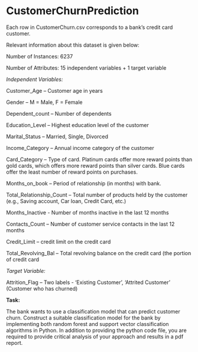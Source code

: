 # CustomerChurnPrediction

Each row in CustomerChurn.csv corresponds to a bank’s credit card customer.

Relevant information about this dataset is given below:

Number of Instances: 6237

Number of Attributes: 15 independent variables + 1 target variable

*Independent Variables:*

Customer_Age – Customer age in years

Gender – M = Male, F = Female

Dependent_count – Number of dependents

Education_Level – Highest education level of the customer

Marital_Status – Married, Single, Divorced

Income_Category – Annual income category of the customer

Card_Category – Type of card. Platinum cards offer more reward points than gold cards, which offers more reward points than silver cards. Blue cards offer the least number of reward points on purchases.

Months_on_book – Period of relationship (in months) with bank.

Total_Relationship_Count – Total number of products held by the customer (e.g., Saving account, Car loan, Credit Card, etc.)

Months_Inactive - Number of months inactive in the last 12 months

Contacts_Count – Number of customer service contacts in the last 12 months

Credit_Limit – credit limit on the credit card

Total_Revolving_Bal – Total revolving balance on the credit card (the portion of credit card


*Target Variable:*

Attrition_Flag – Two labels - ‘Existing Customer’, ‘Attrited Customer’ (Customer who has churned)

**Task:** 

The bank wants to use a classification model that can predict customer churn. Construct a suitable classification model for the bank by implementing both random forest and support vector classification algorithms in Python.
In addition to providing the python code file, you are required to provide critical analysis of your approach and results in a pdf report.
